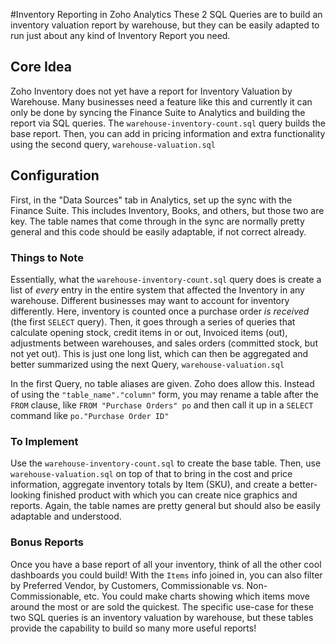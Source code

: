 #Inventory Reporting in Zoho Analytics
These 2 SQL Queries are to build an inventory valuation report by warehouse, but they can be easily adapted to run just about any kind of Inventory Report you need.

## Core Idea
Zoho Inventory does not yet have a report for Inventory Valuation by Warehouse. Many businesses need a feature like this and currently it can only be done by syncing the Finance Suite to Analytics and building the report via SQL queries. The `warehouse-inventory-count.sql` query builds the base report. Then, you can add in pricing information and extra functionality using the second query, `warehouse-valuation.sql`

## Configuration
First, in the "Data Sources" tab in Analytics, set up the sync with the Finance Suite. This includes Inventory, Books, and others, but those two are key. The table names that come through in the sync are normally pretty general and this code should be easily adaptable, if not correct already. 

### Things to Note
Essentially, what the `warehouse-inventory-count.sql` query does is create a list of *every* entry in the entire system that affected the Inventory in any warehouse. Different businesses may want to account for inventory differently. Here, inventory is counted once a purchase order *is received* (the first `SELECT` query). Then, it goes through a series of queries that calculate opening stock, credit items in or out, Invoiced items (out), adjustments between warehouses, and sales orders (committed stock, but not yet out). This is just one long list, which can then be aggregated and better summarized using the next Query, `warehouse-valuation.sql`

In the first Query, no table aliases are given. Zoho does allow this. Instead of using the `"table_name"."column"` form, you may rename a table after the `FROM` clause, like
`FROM "Purchase Orders" po` and then call it up in a `SELECT` command like `po."Purchase Order ID"`

### To Implement
Use the `warehouse-inventory-count.sql` to create the base table. Then, use `warehouse-valuation.sql` on top of that to bring in the cost and price information, aggregate inventory totals by Item (SKU), and create a better-looking finished product with which you can create nice graphics and reports. Again, the table names are pretty general but should also be easily adaptable and understood.

### Bonus Reports
Once you have a base report of all your inventory, think of all the other cool dashboards you could build! With the `Items` info joined in, you can also filter by Preferred Vendor, by Customers, Commissionable vs. Non-Commissionable, etc. You could make charts showing which items move around the most or are sold the quickest. The specific use-case for these two SQL queries is an inventory valuation by warehouse, but these tables provide the capability to build so many more useful reports!
